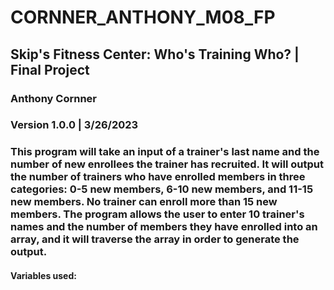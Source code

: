 # CORNNER_ANTHONY_M08_FP
## Skip's Fitness Center: Who's Training Who? | Final Project
### Anthony Cornner
### Version 1.0.0 | 3/26/2023
### This program will take an input of a trainer's last name and the number of new enrollees the trainer has recruited. It will output the number of trainers who have enrolled members in three categories: 0-5 new members, 6-10 new members, and 11-15 new members. No trainer can enroll more than 15 new members. The program allows the user to enter 10 trainer's names and the number of members they have enrolled into an array, and it will traverse the array in order to generate the output.
#### Variables used: 
